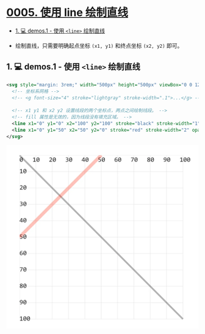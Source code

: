 # [0005. 使用 line 绘制直线](https://github.com/Tdahuyou/svg/tree/main/0005.%20%E4%BD%BF%E7%94%A8%20line%20%E7%BB%98%E5%88%B6%E7%9B%B4%E7%BA%BF)

<!-- region:toc -->
- [1. 💻 demos.1 - 使用 `<line>` 绘制直线](#1--demos1---使用-line-绘制直线)
<!-- endregion:toc -->
- 绘制直线，只需要明确起点坐标 `(x1, y1)` 和终点坐标 `(x2, y2)` 即可。

## 1. 💻 demos.1 - 使用 `<line>` 绘制直线


```xml
<svg style="margin: 3rem;" width="500px" height="500px" viewBox="0 0 120 120" xmlns="http://www.w3.org/2000/svg">
  <!-- 坐标系网格 -->
  <!-- <g font-size="4" stroke="lightgray" stroke-width=".1">...</g> -->

  <!-- x1 y1 和 x2 y2 设置线段的两个坐标点，两点之间绘制线段。 -->
  <!-- fill 属性是无效的，因为线段没有填充区域。 -->
  <line x1="0" y1="0" x2="100" y2="100" stroke="black" stroke-width="1" opacity=".3" /> <!-- [!code highlight] -->
  <line x1="0" y1="50" x2="50" y2="0" stroke="red" stroke-width="2" opacity=".3" /> <!-- [!code highlight] -->
</svg>
```

![](assets/2024-12-09-16-37-32.png)